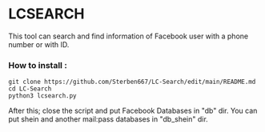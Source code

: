 #           LCSEARCH

This tool can search and find information of Facebook user with a phone number or with ID.

### How to install : 
```
git clone https://github.com/Sterben667/LC-Search/edit/main/README.md
cd LC-Search
python3 lcsearch.py
```

After this; close the script and put Facebook Databases in "db" dir.
You can put shein and another mail:pass databases in "db_shein" dir.
